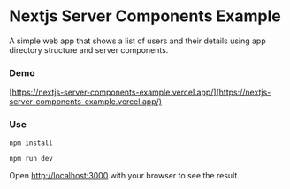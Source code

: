 # Nextjs Server Components Example

A simple web app that shows a list of users and their details using app directory structure and server components.

### Demo

[https://nextjs-server-components-example.vercel.app/](https://nextjs-server-components-example.vercel.app/)


### Use

```bash
npm install

npm run dev
```

Open [http://localhost:3000](http://localhost:3000) with your browser to see the result.

